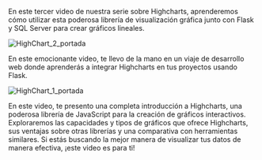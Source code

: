 

En este tercer video de nuestra serie sobre Highcharts, aprenderemos cómo utilizar esta poderosa librería de visualización gráfica junto con Flask y SQL Server para crear gráficos lineales. 

![HighChart_2_portada](https://github.com/mectoys/highchart_samples/assets/7143758/4a5cd9c5-ab8c-479e-8105-00582cd404e3)

En este emocionante video, te llevo de la mano en un viaje de desarrollo web donde aprenderás a integrar Highcharts en tus proyectos usando Flask.

![HighChart_1_portada](https://github.com/mectoys/highchart_samples/assets/7143758/806d9f67-4095-473e-8c19-00d3c13ddbe3)

En este video, te presento una completa introducción a Highcharts, una poderosa librería de JavaScript para la creación de gráficos interactivos. Exploraremos las capacidades y tipos de gráficos que ofrece Highcharts, sus ventajas sobre otras librerías y una comparativa con herramientas similares. Si estás buscando la mejor manera de visualizar tus datos de manera efectiva, ¡este video es para ti!
